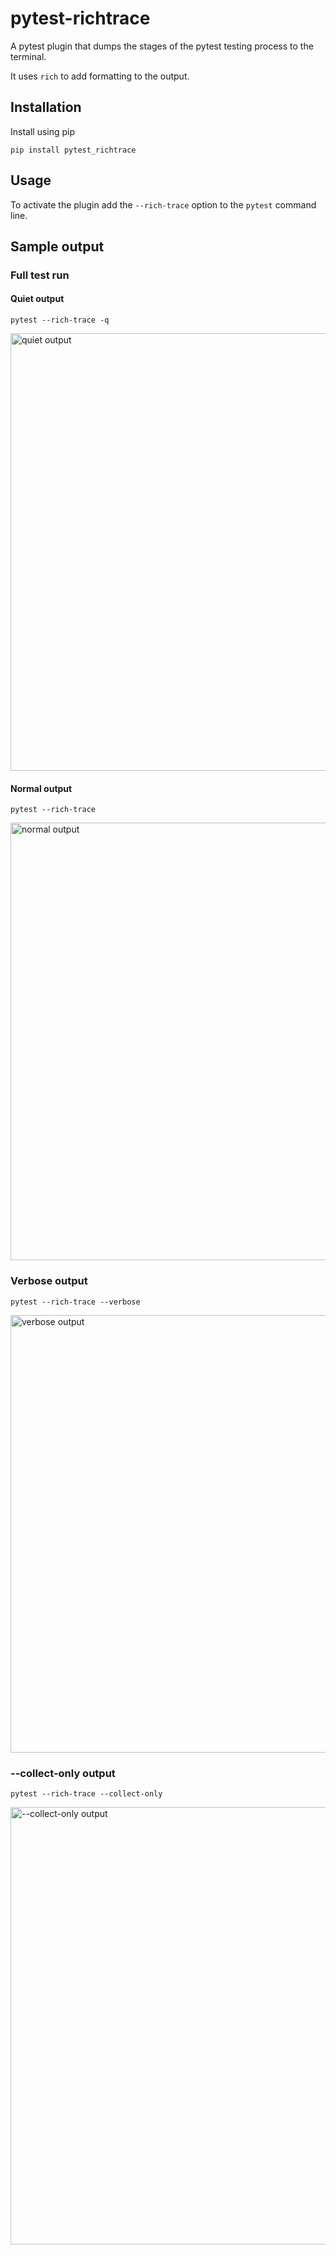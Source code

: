# pytest-richtrace

A pytest plugin that dumps the stages of the pytest testing process to the terminal.

It uses `rich` to add formatting to the output.

## Installation

Install using pip

```shell
pip install pytest_richtrace
```

## Usage

To activate the plugin add the `--rich-trace` option to the `pytest` command line.

## Sample output

### Full test run

#### Quiet output

```shell
pytest --rich-trace -q
```

<img src="docs/quickstart/output-quiet.svg" width="700px" alt="quiet output">

#### Normal output

```shell
pytest --rich-trace
```

<img src="docs/quickstart/output.svg" width="700px" alt="normal output">

### Verbose output

```shell
pytest --rich-trace --verbose
```

<img src="docs/quickstart/output-verbose.svg" width="700px" alt="verbose output">

### --collect-only output

```shell
pytest --rich-trace --collect-only
```

<img src="docs/quickstart/output-collect-only.svg" width="700px" alt="--collect-only output">
